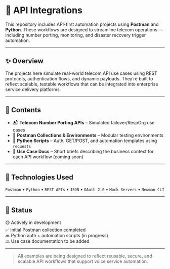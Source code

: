 # 🔁 API Integrations

This repository includes API-first automation projects using **Postman** and **Python**. These workflows are designed to streamline telecom operations — including number porting, monitoring, and disaster recovery trigger automation.

---

## ✨ Overview

The projects here simulate real-world telecom API use cases using REST protocols, authentication flows, and dynamic payloads. They’re built to reflect scalable, testable workflows that can be integrated into enterprise service delivery platforms.

---

## 📂 Contents

- 📬 **Telecom Number Porting APIs** – Simulated failover/RespOrg use cases  
- 📮 **Postman Collections & Environments** – Modular testing environments  
- 🐍 **Python Scripts** – Auth, GET/POST, and automation templates using `requests`  
- 📄 **Use Case Docs** – Short briefs describing the business context for each API workflow (coming soon)

---

## 🧰 Technologies Used

`Postman` • `Python` • `REST APIs` • `JSON` • `OAuth 2.0` • `Mock Servers` • `Newman CLI`

---

## 🚧 Status

🟡 Actively in development  
✅ Initial Postman collection completed  
🔜 Python auth + automation scripts (in progress)  
🔜 Use case documentation to be added

---

> All examples are being designed to reflect reusable, secure, and scalable API workflows that support voice service automation.

